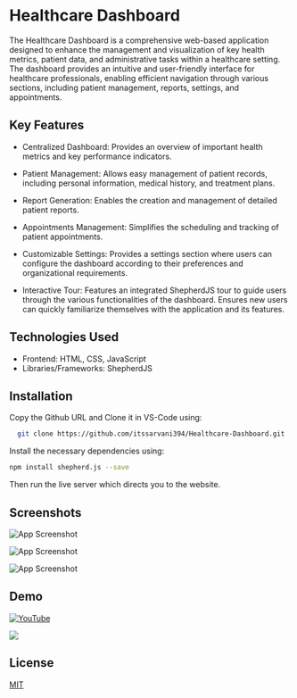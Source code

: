 
# Healthcare Dashboard

The Healthcare Dashboard is a comprehensive web-based application designed to enhance the management and visualization of key health metrics, patient data, and administrative tasks within a healthcare setting. The dashboard provides an intuitive and user-friendly interface for healthcare professionals, enabling efficient navigation through various sections, including patient management, reports, settings, and appointments.

## Key Features
- Centralized Dashboard: Provides an overview of important health metrics and key performance indicators.


- Patient Management: Allows easy management of patient records, including personal information, medical history, and treatment plans.

- Report Generation: Enables the creation and management of detailed patient reports.

- Appointments Management: Simplifies the scheduling and tracking of patient appointments.

- Customizable Settings: Provides a settings section where users can configure the dashboard according to their preferences and organizational requirements.

- Interactive Tour: Features an integrated ShepherdJS tour to guide users through the various functionalities of the dashboard. Ensures new users can quickly familiarize themselves with the application and its features.
## Technologies Used
- Frontend: HTML, CSS, JavaScript
- Libraries/Frameworks: ShepherdJS
## Installation

Copy the Github URL and Clone it in VS-Code using:
```bash
  git clone https://github.com/itssarvani394/Healthcare-Dashboard.git
```

Install the necessary dependencies using:
```bash
npm install shepherd.js --save
```

Then run the live server which directs you to the website. 
## Screenshots

![App Screenshot](https://github.com/itssarvani394/Healthcare-Dashboard/assets/129776752/585a7cb7-3293-4ca9-85fd-328f3bc6cac2)

![App Screenshot](https://github.com/itssarvani394/Healthcare-Dashboard/assets/129776752/05f5fa0b-070f-4ab9-9ec4-32a0461510d0)

![App Screenshot](https://github.com/itssarvani394/Healthcare-Dashboard/assets/129776752/35577db3-1a6e-4b3e-a760-162085623c97)


## Demo

[![YouTube](http://i.ytimg.com/vi/CHfYuUWbzQs/hqdefault.jpg)](https://www.youtube.com/watch?v=CHfYuUWbzQs)

[![](https://github.com/itssarvani394/Healthcare-Dashboard/assets/129776752/f9bac6fb-44b4-42ef-ae68-a08609e83f4f)](https://www.youtube.com/watch?v=CHfYuUWbzQs)


## License

[MIT](https://choosealicense.com/licenses/mit/)

